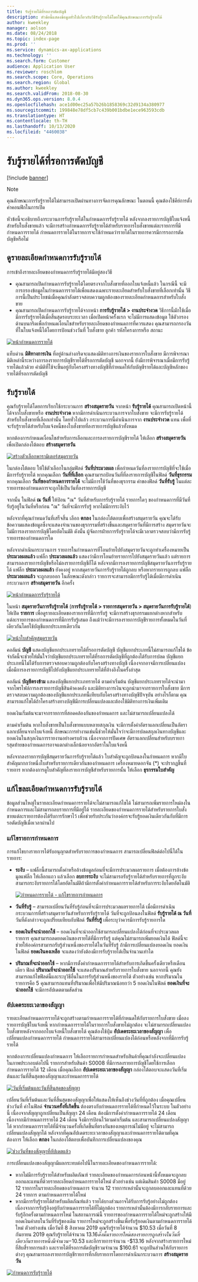 ```yaml
---
title: รับรู้รายได้ที่รอการตัดบัญชี
description: หัวข้อนี้แสดงข้อมูลทั่วไปเกี่ยวกับวิธีรับรู้รายได้โดยใช้คุณลักษณะการรับรู้รายได้
author: kweekley
manager: aolson
ms.date: 08/24/2018
ms.topic: index-page
ms.prod: ''
ms.service: dynamics-ax-applications
ms.technology: ''
ms.search.form: Customer
audience: Application User
ms.reviewer: roschlom
ms.search.scope: Core, Operations
ms.search.region: Global
ms.author: kweekley
ms.search.validFrom: 2018-08-30
ms.dyn365.ops.version: 8.0.4
ms.openlocfilehash: ace1d00ec25a57b26b1858369c32d9134a380977
ms.sourcegitcommit: 199848e78df5cb7c439b001bdbe1ece963593cdb
ms.translationtype: HT
ms.contentlocale: th-TH
ms.lasthandoff: 10/13/2020
ms.locfileid: "4460038"
---
```

# <a name="recognize-deferred-revenue"></a>รับรู้รายได้ที่รอการตัดบัญชี

[!include [banner](../includes/banner.md)]

> [!NOTE]
> คุณลักษณะการรับรู้รายได้ไม่สามารถเปิดผ่านทางการจัดการคุณลักษณะ ในตอนนี้ คุณต้องใช้คีย์การตั้งค่าคอนฟิกในการเปิด

หัวข้อนี้จะอธิบายถึงกระบวนการรับรู้รายได้ในกำหนดการรับรู้รายได้ หลังจากลงรายการบัญชีใบแจ้งหนี้สำหรับใบสั่งขายแล้ว จะมีการสร้างกำหนดการรับรู้รายได้สำหรับรายการใบสั่งขายแต่ละรายการที่มีกำหนดการรายได้ กำหนดการรายได้ในรายการจะใช้กำหนดว่ารายได้ในรายการควรมีการรอการตัดบัญชีหรือไม่

## <a name="view-revenue-recognition-schedule-details"></a>ดูรายละเอียดกำหนดการรับรู้รายได้

การเข้าถึงรายละเอียดของกำหนดการรับรู้รายได้มีอยู่สองวิธี

- คุณสามารถเปิดกำหนดการรับรู้รายได้โดยตรงจากใบสั่งขายที่ออกใบแจ้งหนี้แล้ว ในกรณีนี้ จะมีการกรองข้อมูลในกำหนดการรายได้เพื่อแสดงเฉพาะรายละเอียดสำหรับใบสั่งขายที่เลือกเท่านั้น วิธีการนี้เป็นประโยชน์เมื่อคุณกำลังตรวจสอบความถูกต้องของรายละเอียดกำหนดการสำหรับใบสั่งขาย
- คุณสามารถเปิดกำหนดการรับรู้รายได้จากหน้า **การรับรู้รายได้ \> งานประจำงวด** วิธีการนี้มักใช้เมื่อมีการรับรู้รายได้เมื่อสิ้นสุดรอบระยะเวลา เมื่อเปิดหน้าครั้งแรก จะไม่มีการแสดงข้อมูล ใช้ตัวกรองด้านบนกริดเพื่อกำหนดเงื่อนไขสำหรับรายละเอียดของกำหนดการที่ควรแสดง คุณสามารถกรองวันที่ในใบแจ้งหนี้ได้โดยการป้อนช่วงวันที่ ใบสั่งขาย ลูกค้า รหัสโครงการหรือ สถานะ

[![หน้ากำหนดการรายได้](./media/revenue-recognition-rev-revenue-schedules.png)](./media/revenue-recognition-rev-revenue-schedules.png)

แท็บด่วน **มิติทางการเงิน** ที่อยู่ด้านล่างกริดจะแสดงมิติทางการเงินของรายการใบสั่งขาย มีการพิจารณามิติเหล่านี้ระหว่างการลงรายการบัญชีรายได้ที่รอการตัดบัญชี นอกจากนี้ ยังมีการพิจารณาเมื่อมีการรับรู้รายได้แล้วด้วย ค่ามิติที่ใช้จะขึ้นอยู่กับโครงสร้างทางบัญชีที่กำหนดให้กับบัญชีรายได้และบัญชีหลักของรายได้ที่รอการตัดบัญชี

## <a name="recognize-revenue"></a>รับรู้รายได้

คุณรับรู้รายได้โดยการเรียกใช้กระบวนการ **สร้างสมุดรายวัน** จากหน้า **รับรู้รายได้** คุณสามารถเปิดหน้านี้ได้จากใบสั่งขายหรือ **งานประจำงวด** หากมีการดำเนินกระบวนการจากใบสั่งขาย จะมีการรับรู้รายได้สำหรับใบสั่งขายที่เลือกเท่านั้น โดยทั่วไปแล้ว กระบวนการนี้ดำเนินการจาก **งานประจำงวด** แทน เพื่อที่จะรับรู้รายได้สำหรับใบแจ้งหนี้ของใบสั่งขายที่ลงรายการบัญชีแล้วทั้งหมด

หากต้องการกำหนดเงื่อนไขสำหรับการเลือกและการลงรายการบัญชีรายได้ ให้เลือก **สร้างสมุดรายวัน** เพื่อเปิดกล่องโต้ตอบ **สร้างสมุดรายวัน**

[![สร้างตัวเลือกพารามิเตอร์สมุดรายวัน](./media/revenue-recognition-create-journal.png)](./media/revenue-recognition-create-journal.png)

ในกล่องโต้ตอบ ให้ใช้ตัวเลือกในกลุ่มฟิลด์ **วันที่ประมวลผล** เพื่อกำหนดวันที่ลงรายการบัญชีที่จะใช้เมื่อมีการรับรู้รายได้ หากคุณเลือก **วันที่ที่เลือก** คุณสามารถป้อนวันที่ที่ลงรายการบัญชีในฟิลด์ **วันที่ธุรกรรม** หากคุณเลือก **วันที่ของกำหนดการรายได้** จะไม่มีการใช้วันที่ของธุรกรรม ค่าของฟิลด์ **วันที่รับรู้** ในแต่ละรายการของกำหนดการจะถูกใช้เป็นวันที่ลงรายการบัญชี

จากนั้น ในฟิลด์ **ณ วันที่** ให้ป้อน "ณ" วันที่สำหรับการรับรู้รายได้ รายการใดๆ ของกำหนดการที่มีวันที่รับรู้อยู่ในวันที่หรือก่อน "ณ" วันที่จะมีการรับรู้ หากไม่มีการระงับไว้

หลังจากที่คุณกำหนดวันที่เสร็จสิ้น เลือก **ตกลง** ในกล่องโต้ตอบเพื่อสร้างสมุดรายวัน คุณจะได้รับข้อความแสดงข้อมูลซึ่งจะแสดงจำนวนของธุรกรรมที่สร้างขึ้นและสมุดรายวันที่มีการสร้าง สมุดรายวันจะไม่มีการลงรายการบัญชีโดยอัตโนมัติ ดังนั้น ผู้จัดการฝ่ายการรับรู้รายได้จะมีเวลาตรวจสอบว่ามีการรับรู้รายการของกำหนดการใด

หลังจากดำเนินกระบวนการ รายการในกำหนดการที่โอนย้ายไปยังสมุดรายวันจะถูกทำเครื่องหมายเป็น **ประมวลผลแล้ว** แฟล็ก **ประมวลผลแล้ว** แสดงว่ามีการโอนย้ายรายการไปยังสมุดรายวันแล้ว แต่รายการสามารถลงรายการบัญชีหรือไม่ลงรายการบัญชีก็ได้ หลังจากมีการลงรายการบัญชีสมุดรายวันการรับรู้รายได้ แฟล็ก **ประมวลผลแล้ว** ยังคงอยู่ หากสมุดรายวันการรับรู้รายได้ถูกลบ หรือหากรายการถูกลบ แฟล็ก **ประมวลผลแล้ว** จะถูกลบออก ในลักษณะดังกล่าว รายการจะสามารถมีการรับรู้ได้เมื่อมีการดำเนินกระบวนการ **สร้างสมุดรายวัน** อีกครั้ง

[![หน้ากำหนดการรับรู้รายได้](./media/revenue-recognition-rev-recog-schedule-02.png)](./media/revenue-recognition-rev-recog-schedule-02.png)

ในหน้า **สมุดรายวันการรับรู้รายได้** (**การรับรู้รายได้ \> รายการสมุดรายวัน \> สมุดรายวันการรับรู้รายได้**) ให้เปิด **รายการ** เพื่อดูรายละเอียดของรายการที่มีการรับรู้ จะมีการสร้างธุรกรรมแยกต่างหากสำหรับแต่ละรายการของกำหนดการที่มีการรับรู้เสมอ ถึงแม้ว่าจะมีการลงรายการบัญชีรายการทั้งหมดในวันที่เดียวกันโดยใช้บัญชีแยกประเภทเดียวกัน

[![หน้าใบสำคัญสมุดรายวัน](./media/revenue-recognition-journal-voucher.png)](./media/revenue-recognition-journal-voucher.png)

คอลัมน์ **บัญชี** แสดงบัญชีแยกประเภทรายได้ที่รอการตัดบัญชี บัญชีแยกประเภทนี้ไม่สามารถแก้ไขได้ ข้อจำกัดนี้จะช่วยให้มั่นใจว่าบัญชีแยกประเภทรายได้ที่รอการตัดบัญชีที่ถูกต้องได้รับการปลด บัญชีแยกประเภทนี้ไม่ได้รับการตรวจสอบความถูกต้องกับโครงสร้างทางบัญชี เนื่องจากอาจมีการเปลี่ยนแปลงเมื่อมีการลงรายการบัญชีไปยังบัญชีแยกประเภทรายได้ที่อ้างอิงในครั้งล่าสุด

คอลัมน์ **บัญชีตรงข้าม** แสดงบัญชีแยกประเภทรายได้ ตามค่าเริ่มต้น บัญชีแยกประเภทรายได้จะนำมาจากโพรไฟล์การลงรายการบัญชีสินค้าคงคลัง และมิติทางการเงินจะถูกนำมาจากรายการใบสั่งขาย มีการตรวจสอบความถูกต้องของบัญชีแยกประเภทนี้เทียบกับโครงสร้างทางบัญชีปัจจุบัน อย่างไรก็ตาม คุณสามารถแก้ไขได้ถ้าโครงสร้างทางบัญชีมีการเปลี่ยนแปลงและต้องใช้มิติทางการเงินเพิ่มเติม

ยอดเงินเริ่มต้นจะมาจากรายการที่สอดคล้องกันของกำหนดการ และไม่สามารถเปลี่ยนแปลงได้

ตามค่าเริ่มต้น หากใบสั่งขายเป็นใบสั่งขายแบบหลายสกุลเงิน จะมีการตั้งค่าอัตราแลกเปลี่ยนเป็นอัตราแลกเปลี่ยนจากใบแจ้งหนี้ ลักษณะการทำงานเช่นนี้ช่วยให้มั่นใจว่าจะมีการปลดสกุลเงินทางบัญชีและยอดเงินในสกุลเงินการรายงานอย่างครบถ้วน เนื่องจากการปัดเศษ อัตราแลกเปลี่ยนสำหรับบรายการสุดท้ายของกำหนดการอาจแตกต่างเล็กน้อยจากอัตราในใบแจ้งหนี้

หลังจากลงรายการบัญชีสมุดรายวันการรับรู้รายได้แล้ว ใบสำคัญจะถูกป้อนลงในกำหนดการ หากมีใบสำคัญมากกว่าหนึ่งใบสำหรับรายการเดียวกันของกำหนดการ เครื่องหมายดอกจัน (\*) จะปรากฏขึ้นที่รายการ หากต้องการดูใบสำคัญที่ลงรายการบัญชีสำหรับรายการนั้น ให้เลือก **ธุรกรรมใบสำคัญ**

## <a name="modify-the-revenue-recognition-schedule-details"></a>แก้ไขละเอียดกำหนดการรับรู้รายได้

ข้อมูลส่วนใหญ่ในรายละเอียดกำหนดการรายได้จะไม่สามารถแก้ไขได้ ไม่สามารถเพิ่มรายการใหม่ลงในกำหนดการและไม่สามารถลบรายการที่มีอยู่ได้ รายละเอียดของกำหนดการรายได้สำหรับรายการใบสั่งขายแต่ละรายการต้องได้รับการรักษาไว้ เพื่อช่วยรับประกันว่าองค์กรจะรับรู้ยอดเงินเดียวกันกับที่มีการรอตัดบัญชีเมื่อเวลาผ่านไป

### <a name="edit-schedule-lines"></a>แก้ไขรายการกำหนดการ

การแก้ไขบางรายการได้รับอนุญาตสำหรับรายการของกำหนดการ สามารถเปลี่ยนฟิลด์ต่อไปนี้ได้ในรายการ:

- **ระงับ** – แฟล็กนี้สามารถตั้งค่าหรือล้างข้อมูลก่อนที่จะมีการประมวลผลรายการ เมื่อต้องการล้างข้อมูลแฟล็ก ให้เลือกแถว แล้วเลือก **ลบการระงับ** จะไม่สามารถรับรู้รายได้สำหรับรายการที่ถูกระงับ สามารถระงับรายการได้โดยอัตโนมัติถ้ามีการตั้งค่ากำหนดการรายได้สำหรับการระงับโดยอัตโนมัติ

    [![กำหนดการรายได้ - แก้ไขรายการกำหนดการ](./media/revenue-recognition-rev-revenue-schedules.png)](./media/revenue-recognition-rev-revenue-schedules.png)

- **วันที่รับรู้** – สามารถเปลี่ยนวันที่รับรู้ก่อนที่จะมีการประมวลผลรายการได้ เมื่อมีการดำเนินกระบวนการที่สร้างสมุดรายวันสำหรับการรับรู้รายได้ วันที่จะถูกป้อนลงในฟิลด์ **รับรู้รายได้ ณ วันที่** วันที่ดังกล่าวจะถูกเปรียบเทียบกับฟิลด์ **วันที่รับรู้** เพื่อระบุว่าควรมีการรับรู้รายการใด
- **ยอดเงินที่จะนำออกใช้** – ยอดเงินที่จะนำออกใช้สามารถเปลี่ยนแปลงได้ก่อนที่จะประมวลผลรายการ คุณสามารถลดยอดเงินของรายได้ที่มีการรับรู้ แต่คุณไม่สามารถเพิ่มยอดเงินได้ ฟิลด์นี้จะช่วยให้องค์กรสามารถรับรู้ส่วนหนึ่งของรายได้ในวันที่รับรู้ ถ้ามีการเปลี่ยนแปลงยอดเงิน ยอดเงินในฟิลด์ **ยอดเงินคงเหลือ** จะแสดงว่ายังต้องมีการรับรู้รายได้เป็นจำนวนเท่าใด
- **ปริมาณที่จะนำออกใช้** – หากมีการตั้งค่ากำหนดการรายได้สำหรับการเกิดขึ้นครั้งเดียวหรือเดือนเดียว ฟิลด์ **ปริมาณที่จะนำออกใช้** จะแสดงปริมาณสำหรับรายการใบสั่งขาย นอกจากนี้ คุณยังสามารถแก้ไขฟิลด์นี้และระบุวิธีอื่นในการรับรู้ส่วนหนึ่งของรายได้ ตัวอย่างเช่น หากปริมาณในรายการคือ 5 คุณสามารถแทนที่ปริมาณเพื่อให้มีปริมาณน้อยกว่า 5 ยอดเงินในฟิลด์ **ยอดเงินที่จะนำออกใช้** จะมีการอัปเดตตามสัดส่วน

### <a name="update-contract-terms"></a>อัปเดตระยะเวลาของสัญญา

รายละเอียดกำหนดการรายได้จะถูกสร้างตามกำหนดการรายได้ที่กำหนดให้กับรายการใบสั่งขาย เมื่อลงรายการบัญชีใบแจ้งหนี้ หากกำหนดการรายได้ในรายการใบสั่งขายไม่ถูกต้อง จะไม่สามารถเปลี่ยนแปลงใบสั่งขายหลังจากออกใบแจ้งหนี้ใบสั่งขายได้ คุณต้องใช้ปุ่ม **อัปเดตระยะเวลาของสัญญา** เพื่อเปลี่ยนแปลงกำหนดการรายได้ กำหนดการรายได้สามารถเปลี่ยนแปลงได้ก่อนหรือหลังจากที่มีการรับรู้รายได้

หากต้องการเปลี่ยนแปลงกำหนดการ ให้เลือกรายการกำหนดสำหรับสินค้าที่คุณกำลังจะเปลี่ยนแปลง ในภาพประกอบต่อไปนี้ รายการสำหรับสินค้า S0008 ที่มีการลงรายการบัญชีโดยใช้การเลือกกำหนดการรายได้ 12 เดือน เมื่อคุณเลือก **อัปเดตระยะเวลาของสัญญา** กล่องโต้ตอบจะแสดงวันที่เริ่มต้นและวันที่สิ้นสุดของสัญญาและกำหนดการรายได้

[![วันที่เริ่มต้นและวันที่สิ้นสุดของสัญญา](./media/revenue-recognition-rev-revenue-schedule-update-cntrct-dates-schedule.png)](./media/revenue-recognition-rev-revenue-schedule-update-cntrct-dates-schedule.png)

เปลี่ยนวันที่เริ่มต้นและวันที่สิ้นสุดของสัญญาเพื่อให้แสดงให้เห็นถึงช่วงวันที่ที่ถูกต้อง เมื่อคุณเปลี่ยนช่วงวันที่ ค่าในฟิลด์ **จำนวนครั้งที่เกิดขึ้น** ต้องตรงกับกำหนดการรายได้ที่กำหนดไว้ในระบบ ในตัวอย่างนี้ เนื่องจากสัญญาถูกเปลี่ยนเป็นสัญญา 24 เดือน ต้องมีการตั้งค่ากำหนดการรายได้ 24 เดือน เนื่องจากมีกำหนดการรายได้ 24 เดือน จึงมีการป้อนไว้ตามค่าเริ่มต้น และสามารถเปลี่ยนแปลงสัญญาได้ หากกำหนดการรายได้ที่มีจำนวนครั้งที่เกิดขึ้นที่ตรงกันของเหตุการณ์ไม่มีอยู่ จะไม่สามารถเปลี่ยนแปลงสัญญาได้ หลังจากที่คุณอัปเดตระยะเวลาของสัญญาและกำหนดการรายได้ตามที่คุณต้องการ ให้เลือก **ตกลง** ในกล่องโต้ตอบเพื่อบันทึกการเปลี่ยนแปลงของคุณ

[![ช่วงวันที่ของสัญญาที่อัปเดตแล้ว](./media/revenue-recognition-rev-revenue-schedule-update-cntrct-dates-schedule-02.png)](./media/revenue-recognition-rev-revenue-schedule-update-cntrct-dates-schedule-02.png)

การเปลี่ยนแปลงของสัญญามีผลกระทบต่อไปนี้ในรายละเอียดของกำหนดการรายได้:

- หากไม่มีการรับรู้รายได้สำหรับผลิตภัณฑ์ รายละเอียดของกำหนดการก่อนหน้านี้ทั้งหมดจะถูกลบออกและแทนที่ด้วยรายละเอียดกำหนดการรายได้ใหม่ ตัวอย่างเช่น แต่เดิมสินค้า S0008 มีอยู่ 12 รายการในรายละเอียดของกำหนดการ จำนวน 12 รายการเหล่านั้นจะถูกลบออกและแทนที่ด้วย 24 รายการ ตามกำหนดการรายได้ใหม่
- หากมีการรับรู้รายได้สำหรับผลิตภัณฑ์แล้ว รายได้บางส่วนอาจได้รับการรับรู้อย่างไม่ถูกต้อง เนื่องจากการรับรู้อิงอยู่กับกำหนดการรายได้ที่ไม่ถูกต้อง รายการเหล่านั้นต้องมีการกลับรายการและรับรู้อีกครั้งตามกำหนดการใหม่ ในสถานการณ์นี้ รายการของกำหนดการรายได้ใหม่จะถูกสร้างให้มียอดเงินค่าลบในวันที่รับรู้ของเดิม รายการใหม่จะถูกสร้างขึ้นเพื่อรับรู้ยอดเงินตามกำหนดการรายได้ใหม่ ตัวอย่างเช่น เมื่อวันที่ 8 สิงหาคม 2019 คุณรับรู้รายได้จำนวน $10.53 เมื่อวันที่ 8 กันยายน 2019 คุณรับรู้รายได้จำนวน $13.16 ดังนั้น รายการใหม่สองรายการถูกสร้างในวันที่เดียวกัน รายการหนึ่งมีจำนวน -$10.53 และอีกรายการจำนวน -$13.16 หลังจากสร้างรายการใหม่ยี่สิบสี่รายการแล้ว และรายได้ที่รอการตัดบัญชีรวมจำนวน $160.61 จะถูกปันส่วนให้กับรายการต่างๆ คุณสามารถลงรายการบัญชีรายการที่กลับรายการโดยการดำเนินกระบวนการ **สร้างสมุดรายวัน**

[![กำหนดการรับรู้รายได้](./media/revenue-recognition-rev-recog-schedule-03.png)](./media/revenue-recognition-rev-recog-schedule-03.png)
